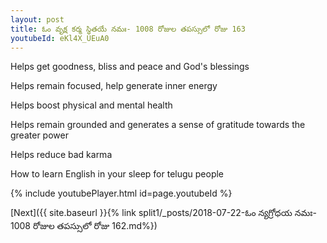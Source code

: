 ```yaml
---
layout: post
title: ఓం వృక్ష కర్మ స్థితయే నమః- 1008 రోజుల తపస్సులో రోజు 163
youtubeId: eKl4X_UEuA0
---
```

 
 
Helps get goodness, bliss and peace and God's blessings
 
Helps remain focused, help generate inner energy 
 
Helps boost physical and mental health 
 
Helps remain grounded and generates a sense of gratitude towards the greater power 
 
Helps reduce bad karma
 
How to learn English in your sleep for telugu people
 
 
 
 


{% include youtubePlayer.html id=page.youtubeId %}
 
[Next]({{ site.baseurl }}{% link split1/_posts/2018-07-22-ఓం న్యగ్రోధయ నమః- 1008 రోజుల తపస్సులో రోజు 162.md%})
 
